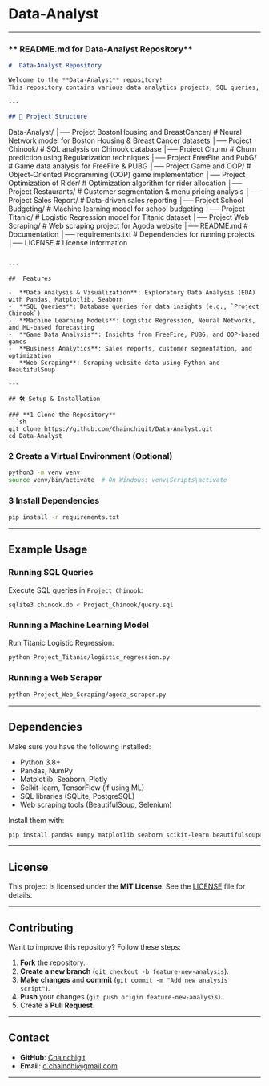 # Data-Analyst 
---

### ** README.md for Data-Analyst Repository**
```md
#  Data-Analyst Repository

Welcome to the **Data-Analyst** repository!  
This repository contains various data analytics projects, SQL queries, machine learning models, and web scraping scripts.

---

## 📂 Project Structure

```
Data-Analyst/
│── Project BostonHousing and BreastCancer/   # Neural Network model for Boston Housing & Breast Cancer datasets
│── Project Chinook/                          # SQL analysis on Chinook database
│── Project Churn/                            # Churn prediction using Regularization techniques
│── Project FreeFire and PubG/                # Game data analysis for FreeFire & PUBG
│── Project Game and OOP/                     # Object-Oriented Programming (OOP) game implementation
│── Project Optimization of Rider/            # Optimization algorithm for rider allocation
│── Project Restaurants/                      # Customer segmentation & menu pricing analysis
│── Project Sales Report/                     # Data-driven sales reporting
│── Project School Budgeting/                 # Machine learning model for school budgeting
│── Project Titanic/                          # Logistic Regression model for Titanic dataset
│── Project Web Scraping/                     # Web scraping project for Agoda website
│── README.md                                 # Documentation
│── requirements.txt                          # Dependencies for running projects
│── LICENSE                                   # License information
```

---

##  Features

-  **Data Analysis & Visualization**: Exploratory Data Analysis (EDA) with Pandas, Matplotlib, Seaborn
-  **SQL Queries**: Database queries for data insights (e.g., `Project Chinook`)
-  **Machine Learning Models**: Logistic Regression, Neural Networks, and ML-based forecasting
-  **Game Data Analysis**: Insights from FreeFire, PUBG, and OOP-based games
-  **Business Analytics**: Sales reports, customer segmentation, and optimization
-  **Web Scraping**: Scraping website data using Python and BeautifulSoup

---

## 🛠️ Setup & Installation

### **1️ Clone the Repository**
```sh
git clone https://github.com/Chainchigit/Data-Analyst.git
cd Data-Analyst
```

### **2️ Create a Virtual Environment (Optional)**
```sh
python3 -m venv venv
source venv/bin/activate  # On Windows: venv\Scripts\activate
```

### **3️ Install Dependencies**
```sh
pip install -r requirements.txt
```

---

##  Example Usage

### **Running SQL Queries**
Execute SQL queries in `Project Chinook`:
```sh
sqlite3 chinook.db < Project_Chinook/query.sql
```

### **Running a Machine Learning Model**
Run Titanic Logistic Regression:
```sh
python Project_Titanic/logistic_regression.py
```

### **Running a Web Scraper**
```sh
python Project_Web_Scraping/agoda_scraper.py
```

---

##  Dependencies

Make sure you have the following installed:
- Python 3.8+
- Pandas, NumPy
- Matplotlib, Seaborn, Plotly
- Scikit-learn, TensorFlow (if using ML)
- SQL libraries (SQLite, PostgreSQL)
- Web scraping tools (BeautifulSoup, Selenium)

Install them with:
```sh
pip install pandas numpy matplotlib seaborn scikit-learn beautifulsoup4 selenium
```

---

##  License

This project is licensed under the **MIT License**. See the [LICENSE](LICENSE) file for details.

---

##  Contributing

Want to improve this repository? Follow these steps:
1. **Fork** the repository.
2. **Create a new branch** (`git checkout -b feature-new-analysis`).
3. **Make changes** and **commit** (`git commit -m "Add new analysis script"`).
4. **Push** your changes (`git push origin feature-new-analysis`).
5. Create a **Pull Request**.

---

##  Contact

- **GitHub**: [Chainchigit](https://github.com/Chainchigit/Data-Analyst)
- **Email**: c.chainchi@gmail.com

---
